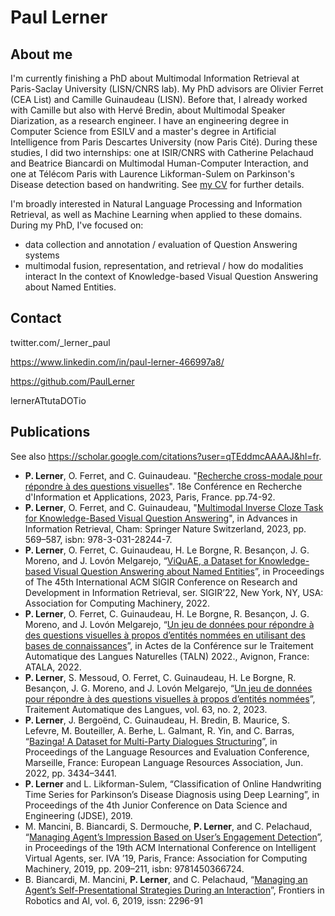 # Paul Lerner
## About me

I'm currently finishing a PhD about Multimodal Information Retrieval at Paris-Saclay University (LISN/CNRS lab). 
My PhD advisors are Olivier Ferret (CEA List) and Camille Guinaudeau (LISN). 
Before that, I already worked with Camille but also with Hervé Bredin, about Multimodal Speaker Diarization, as a research engineer.
I have an engineering degree in Computer Science from ESILV and a master's degree
in Artificial Intelligence from Paris Descartes University (now Paris Cité).
During these studies, I did two internships: 
one at ISIR/CNRS with Catherine Pelachaud and Beatrice Biancardi on Multimodal Human-Computer Interaction,
and one at Télécom Paris with Laurence Likforman-Sulem on Parkinson's Disease detection based on handwriting. 
See [my CV](./CV.pdf) for further details.

I'm broadly interested in Natural Language Processing and Information Retrieval, as well as Machine Learning when applied to these domains.
During my PhD, I've focused on:
- data collection and annotation / evaluation of Question Answering systems
- multimodal fusion, representation, and retrieval / how do modalities interact
In the context of Knowledge-based Visual Question Answering about Named Entities.

## Contact
twitter.com/_lerner_paul

https://www.linkedin.com/in/paul-lerner-466997a8/

https://github.com/PaulLerner

lernerATtutaDOTio

## Publications

See also https://scholar.google.com/citations?user=qTEddmcAAAAJ&hl=fr.

- **P. Lerner**, O. Ferret, and C. Guinaudeau. "[Recherche cross-modale pour répondre à des questions visuelles](https://hal.science/hal-04131549)". 
  18e Conférence en Recherche d'Information et Applications, 2023, Paris, France. pp.74-92.
- **P. Lerner**, O. Ferret, and C. Guinaudeau, "[Multimodal Inverse Cloze Task for Knowledge-Based Visual Question Answering](https://hal.science/hal-03933089)", 
  in Advances in Information Retrieval, Cham: Springer Nature Switzerland, 2023, pp. 569–587, isbn: 978-3-031-28244-7.
- **P. Lerner**, O. Ferret, C. Guinaudeau, H. Le Borgne, R. Besançon, J. G. Moreno, and J. Lovón Melgarejo, 
  “[ViQuAE, a Dataset for Knowledge-based Visual Question Answering about Named Entities](https://hal.science/hal-03650618/)”, 
  in Proceedings of The 45th International ACM SIGIR Conference on Research and Development in Information Retrieval, ser. SIGIR’22, New York, NY, USA: Association for Computing Machinery, 2022.
- **P. Lerner**, O. Ferret, C. Guinaudeau, H. Le Borgne, R. Besançon, J. G. Moreno, and J. Lovón Melgarejo, 
  “[Un jeu de données pour répondre à des questions visuelles à propos d’entités nommées en utilisant des bases de connaissances](https://aclanthology.org/2022.jeptalnrecital-taln.43/)”, 
  in Actes de la Conférence sur le Traitement Automatique des Langues Naturelles (TALN) 2022., Avignon, France: ATALA, 2022.
- **P. Lerner**, S. Messoud, O. Ferret, C. Guinaudeau, H. Le Borgne, R. Besançon, J. G. Moreno, and J. Lovón Melgarejo, 
  “[Un jeu de données pour répondre à des questions visuelles à propos d’entités nommées](https://www.atala.org/content/tal_63_2_1)”, 
  Traitement Automatique des Langues, vol. 63, no. 2, 2023.
- **P. Lerner**, J. Bergoënd, C. Guinaudeau, H. Bredin, B. Maurice, S. Lefevre, M. Bouteiller, A. Berhe, L. Galmant, R. Yin, and C. Barras, 
  “[Bazinga! A Dataset for Multi-Party Dialogues Structuring](https://aclanthology.org/2022.lrec-1.367)”, 
  in Proceedings of the Language Resources and Evaluation Conference, Marseille, France: European Language Resources Association, Jun. 2022, pp. 3434–3441.
- **P. Lerner** and L. Likforman-Sulem, “Classification of Online Handwriting Time Series for Parkinson’s Disease Diagnosis using Deep Learning”, 
  in Proceedings of the 4th Junior Conference on Data Science and Engineering (JDSE), 2019.
- M. Mancini, B. Biancardi, S. Dermouche, **P. Lerner**, and C. Pelachaud, 
  “[Managing Agent’s Impression Based on User’s Engagement Detection](https://doi.org/10.1145/3308532.3329442)”, 
  in Proceedings of the 19th ACM International Conference on Intelligent Virtual Agents, ser. 
  IVA ’19, Paris, France: Association for Computing Machinery, 2019, pp. 209–211, isbn: 9781450366724.
- B. Biancardi, M. Mancini, **P. Lerner**, and C. Pelachaud, 
  “[Managing an Agent’s Self-Presentational Strategies During an Interaction](https://www.frontiersin.org/article/10.3389/frobt.2019.00093)”, 
  Frontiers in Robotics and AI, vol. 6, 2019, issn: 2296-91
